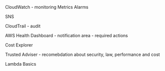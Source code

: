 CloudWatch - monitoring
    Metrics
    Alarms

SNS

CloudTrail - audit

AWS Health Dashboard - notification area - required actions

Cost Explorer 

Trusted Adviser - recomebdation about security, law, performance and cost

Lambda Basics
